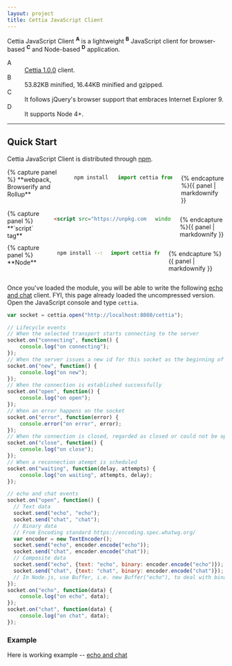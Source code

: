 ```yaml
---
layout: project
title: Cettia JavaScript Client
---
```


Cettia JavaScript Client <sup><strong>A</strong></sup> is a lightweight <sup><strong>B</strong></sup> JavaScript client for browser-based <sup><strong>C</strong></sup> and Node-based <sup><strong>D</strong></sup> application.

<dl>
  <dt>A</dt>
  <dd><a href="/projects/cettia-protocol/1.0.0">Cettia 1.0.0</a> client.</dd>
  <dt>B</dt>
  <dd>53.82KB minified, 16.44KB minified and gzipped.</dd>
  <dt>C</dt>
  <dd>It follows jQuery's browser support that embraces Internet Explorer 9.</dd>
  <dt>D</dt>
  <dd>It supports Node 4+.</dd>
</dl>

---

## Quick Start

Cettia JavaScript Client is distributed through [npm](https://www.npmjs.com/package/cettia-client). 

<div class="row">
<div class="large-4 columns">
{% capture panel %}
**webpack, Browserify and Rollup**

```bash
npm install --save cettia-client
```

```javascript
import cettia from "cettia-client/cettia-bundler";
```
{% endcapture %}{{ panel | markdownify }}
</div>
<div class="large-4 columns">
{% capture panel %}
**`script` tag**

```html
<script src="https://unpkg.com/cettia-client@1.0.0/cettia-browser.min.js"></script>
```
```javascript
window.cettia;
```
{% endcapture %}{{ panel | markdownify }}
</div>
<div class="large-4 columns">
{% capture panel %}
**Node**

```bash
npm install --save cettia-client
```

```javascript
import cettia from "cettia-client";
```
{% endcapture %}{{ panel | markdownify }}
</div>
</div>

Once you've loaded the module, you will be able to write the following [echo and chat](/projects/cettia-protocol/1.0.0/reference/#example) client. FYI, this page already loaded the uncompressed version. Open the JavaScript console and type `cettia`.

```javascript
var socket = cettia.open("http://localhost:8080/cettia");

// Lifecycle events
// When the selected transport starts connecting to the server
socket.on("connecting", function() {
    console.log("on connecting");
});
// When the server issues a new id for this socket as the beginning of the new lifecycle and the end of the previous lifecycle
socket.on("new", function() {
    console.log("on new");
});
// When the connection is established successfully
socket.on("open", function() {
    console.log("on open");
});
// When an error happens on the socket
socket.on("error", function(error) {
    console.error("on error", error);
});
// When the connection is closed, regarded as closed or could not be opened
socket.on("close", function() {
    console.log("on close");
});
// When a reconnection atempt is scheduled
socket.on("waiting", function(delay, attempts) {
    console.log("on waiting", attempts, delay);
});

// echo and chat events
socket.on("open", function() {
  // Text data
  socket.send("echo", "echo");
  socket.send("chat", "chat");
  // Binary data
  // From Encoding standard https://encoding.spec.whatwg.org/
  var encoder = new TextEncoder();
  socket.send("echo", encoder.encode("echo"));
  socket.send("chat", encoder.encode("chat"));
  // Composite data
  socket.send("echo", {text: "echo", binary: encoder.encode("echo")});
  socket.send("chat", {text: "chat", binary: encoder.encode("chat")});
  // In Node.js, use Buffer, i.e. new Buffer("echo"), to deal with binary data
});
socket.on("echo", function(data) {
    console.log("on echo", data);
});
socket.on("chat", function(data) {
    console.log("on chat", data);
});
```

### Example
Here is working example -- [echo and chat](http://jsbin.com/wucivel/1/edit?html,js,console)
